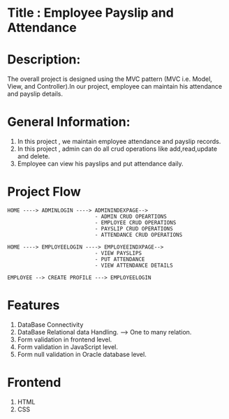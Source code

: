 # Title : Employee Payslip and Attendance


# Description:
  The overall project is designed using the MVC pattern (MVC i.e. Model, View, and Controller).In our project, employee can maintain his attendance and payslip details.

# General Information:
1. In this project , we maintain employee attendance and payslip records.
2. In this project , admin can do all crud operations like add,read,update and delete.
3. Employee can view his payslips and put attendance daily.

# Project Flow
	HOME ----> ADMINLOGIN ----> ADMININDEXPAGE-->
								- ADMIN CRUD OPEARTIONS
								- EMPLOYEE CRUD OPERATIONS
								- PAYSLIP CRUD OPERATIONS
								- ATTENDANCE CRUD OPERATIONS
								
	HOME ----> EMPLOYEELOGIN ----> EMPLOYEEINDXPAGE-->
								- VIEW PAYSLIPS
								- PUT ATTENDANCE
								- VIEW ATTENDANCE DETAILS

	EMPLOYEE --> CREATE PROFILE ---> EMPLOYEELOGIN


# Features
1. DataBase Connectivity
2. DataBase Relational data Handling.
    --> One to many relation.
3. Form validation in frontend level.
4. Form validation in JavaScript level.
5. Form null validation in Oracle database level.


# Frontend
1. HTML
2. CSS